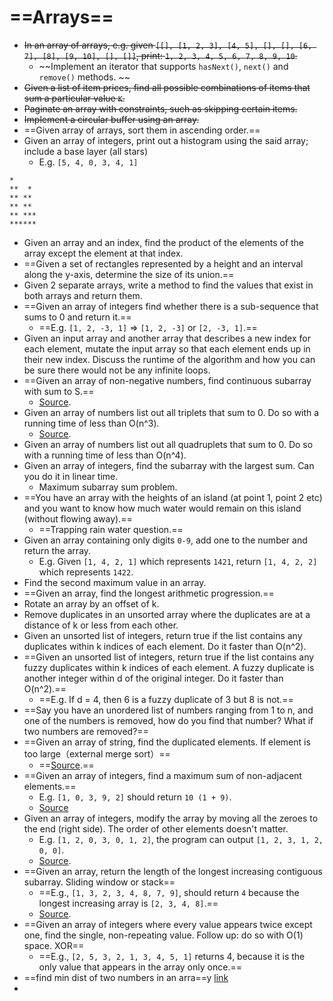 ==Arrays==
==

- ~~In an array of arrays, e.g. given `[[], [1, 2, 3], [4, 5], [], [], [6, 7], [8], [9, 10], [], []]`, print: `1, 2, 3, 4, 5, 6, 7, 8, 9, 10`.~~
  - ~~Implement an iterator that supports `hasNext()`, `next()` and `remove()` methods.  ~~
- ~~Given a list of item prices, find all possible combinations of items that sum a particular value `K`.~~
- ~~Paginate an array with constraints, such as skipping certain items.~~ 
- ~~Implement a circular buffer using an array.~~
- ==Given array of arrays, sort them in ascending order.==
- Given an array of integers, print out a histogram using the said array; include a base layer (all stars)
  - E.g. `[5, 4, 0, 3, 4, 1]`

```
*
**  *
** **
** **
** ***
******
```

- Given an array and an index, find the product of the elements of the array except the element at that index.
- ==Given a set of rectangles represented by a height and an interval along the y-axis, determine the size of its union.==
- Given 2 separate arrays, write a method to find the values that exist in both arrays and return them.
- ==Given an array of integers find whether there is a sub-sequence that sums to 0 and return it.==
  - ==E.g. `[1, 2, -3, 1]` => `[1, 2, -3]` or `[2, -3, 1]`.==
- Given an input array and another array that describes a new index for each element, mutate the input array so that each element ends up in their new index. Discuss the runtime of the algorithm and how you can be sure there would not be any infinite loops.
- ==Given an array of non-negative numbers, find continuous subarray with sum to S.==
  - [Source](http://blog.gainlo.co/index.php/2016/06/01/subarray-with-given-sum/).
- Given an array of numbers list out all triplets that sum to 0. Do so with a running time of less than O(n^3).
  - [Source](http://blog.gainlo.co/index.php/2016/07/19/3sum/).
- Given an array of numbers list out all quadruplets that sum to 0. Do so with a running time of less than O(n^4).
- Given an array of integers, find the subarray with the largest sum. Can you do it in linear time.
  - Maximum subarray sum problem.
- ==You have an array with the heights of an island (at point 1, point 2 etc) and you want to know how much water would remain on this island (without flowing away).==
  - ==Trapping rain water question.==
- Given an array containing only digits `0-9`, add one to the number and return the array.
  - E.g. Given `[1, 4, 2, 1]` which represents `1421`, return `[1, 4, 2, 2]` which represents `1422`.
- Find the second maximum value in an array.
- ==Given an array, find the longest arithmetic progression.==
- Rotate an array by an offset of k.
- Remove duplicates in an unsorted array where the duplicates are at a distance of k or less from each other.
- Given an unsorted list of integers, return true if the list contains any duplicates within k indices of each element. Do it faster than O(n^2).
- ==Given an unsorted list of integers, return true if the list contains any fuzzy duplicates within k indices of each element. A fuzzy duplicate is another integer within d of the original integer. Do it faster than O(n^2).==
  - ==E.g. If d = 4, then 6 is a fuzzy duplicate of 3 but 8 is not.==
- ==Say you have an unordered list of numbers ranging from 1 to n, and one of the numbers is removed, how do you find that number? What if two numbers are removed?==
- ==Given an array of string, find the duplicated elements. If element is too large（external merge sort）==
  - ==[Source](http://blog.gainlo.co/index.php/2016/05/10/duplicate-elements-of-an-array/).==
- ==Given an array of integers, find a maximum sum of non-adjacent elements.==
  - E.g. `[1, 0, 3, 9, 2]` should return `10 (1 + 9)`.
  - [Source](http://blog.gainlo.co/index.php/2016/12/02/uber-interview-question-maximum-sum-non-adjacent-elements/)
- Given an array of integers, modify the array by moving all the zeroes to the end (right side). The order of other elements doesn't matter.
  - E.g. `[1, 2, 0, 3, 0, 1, 2]`, the program can output `[1, 2, 3, 1, 2, 0, 0]`.
  - [Source](http://blog.gainlo.co/index.php/2016/11/18/uber-interview-question-move-zeroes/).
- ==Given an array, return the length of the longest increasing contiguous subarray. Sliding window or stack==
  - ==E.g., `[1, 3, 2, 3, 4, 8, 7, 9]`, should return `4` because the longest increasing array is `[2, 3, 4, 8]`.==
  - [Source](http://blog.gainlo.co/index.php/2017/02/02/uber-interview-questions-longest-increasing-subarray/).
- ==Given an array of integers where every value appears twice except one, find the single, non-repeating value. Follow up: do so with O(1) space. XOR==
  - ==E.g., `[2, 5, 3, 2, 1, 3, 4, 5, 1]` returns 4, because it is the only value that appears in the array only once.==
- ==find min dist of two numbers in an arra==y [link](https://www.geeksforgeeks.org/find-the-minimum-distance-between-two-numbers/)
- 
